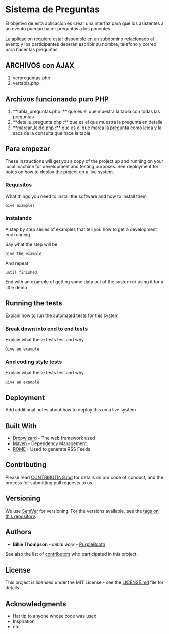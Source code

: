 # Sistema de Preguntas

El objetivo de esta aplicacion es crear una interfaz para que los asistentes a un evento puedan hacer preguntas a los ponentes.

La aplicacion requiere estar disponible en un subdomino relacionado al evento y los participantes deberán escribir su nombre, telefono y correo para hacer las preguntas.


<h2>ARCHIVOS con AJAX</h2>
<ol>
<li>verpreguntas.php</li>
<li>vertabla.php</li>
</ol>

<h2>Archivos funcionando puro PHP</h2>
<ol>
<li>**tabla_preguntas.php :** que es el que muestra la tabla con todas las preguntas</li>
<li>**detalle_pregunta.php :** que es el que muestra la pregunta en detalle </li>
<li>**marcar_leido.php :** que es el que marca la pregunta como leida y la saca de la consulta que hace la tabla</li>
</ol>


## Para empezar

These instructions will get you a copy of the project up and running on your local machine for development and testing purposes. See deployment for notes on how to deploy the project on a live system.

### Requisitos

What things you need to install the software and how to install them

```
Give examples
```

### Instalando

A step by step series of examples that tell you how to get a development env running

Say what the step will be

```
Give the example
```

And repeat

```
until finished
```

End with an example of getting some data out of the system or using it for a little demo

## Running the tests

Explain how to run the automated tests for this system

### Break down into end to end tests

Explain what these tests test and why

```
Give an example
```

### And coding style tests

Explain what these tests test and why

```
Give an example
```

## Deployment

Add additional notes about how to deploy this on a live system

## Built With

* [Dropwizard](http://www.dropwizard.io/1.0.2/docs/) - The web framework used
* [Maven](https://maven.apache.org/) - Dependency Management
* [ROME](https://rometools.github.io/rome/) - Used to generate RSS Feeds

## Contributing

Please read [CONTRIBUTING.md](https://gist.github.com/PurpleBooth/b24679402957c63ec426) for details on our code of conduct, and the process for submitting pull requests to us.

## Versioning

We use [SemVer](http://semver.org/) for versioning. For the versions available, see the [tags on this repository](https://github.com/your/project/tags). 

## Authors

* **Billie Thompson** - *Initial work* - [PurpleBooth](https://github.com/PurpleBooth)

See also the list of [contributors](https://github.com/your/project/contributors) who participated in this project.

## License

This project is licensed under the MIT License - see the [LICENSE.md](LICENSE.md) file for details

## Acknowledgments

* Hat tip to anyone whose code was used
* Inspiration
* etc
